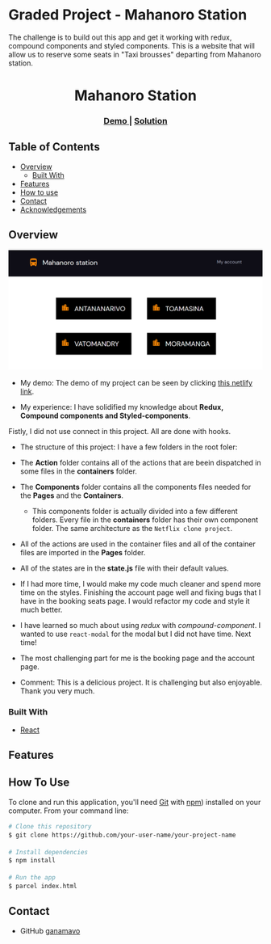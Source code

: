 # Graded Project - Mahanoro Station
  
The challenge is to build out this app and get it working with redux, compound components and styled components. This is a website that will allow us to reserve some seats in "Taxi brousses" departing from Mahanoro station.
 
<h1 align="center">Mahanoro Station</h1>

<div align="center">
  <h3>
    <a href="https://mahanoro-station-rinon.netlify.app/"> 
      Demo
    </a>
    <span> | </span>
    <a href="https://github.com/onja-org/mahanoro-station">
      Solution
    </a>
  </h3>
</div>

<!-- TABLE OF CONTENTS -->

## Table of Contents

-   [Overview](#overview)
    -   [Built With](#built-with)
-   [Features](#features)
-   [How to use](#how-to-use)
-   [Contact](#contact)
-   [Acknowledgements](#acknowledgements)

<!-- OVERVIEW -->

## Overview

![screenshot](./design/finished-project-screenshot.png)
 
- My demo:
The demo of my project can be seen by clicking [this netlify link](https://mahanoro-station-rinon.netlify.app/">).

- My experience:
I have solidified my knowledge about **Redux, Compound components and Styled-components**.

Fistly, I did not use connect in this project. All are done with hooks.

- The structure of this project:
 I have a few folders in the root foler:
 - The **Action** folder contains all of the actions that are beein dispatched in some files in the **containers** folder.

 - The **Components** folder contains all the components files needed for the **Pages** and the **Containers**.  
    - This components folder is actually divided into a few different folders. Every file in the **containers** folder has their own component folder. The same architecture as the `Netflix clone project`.
    
 - All of the actions are used in the container files and all of the container files are imported in the **Pages** folder. 

 - All of the states are in the **state.js** file with their default values.

-   If I had more time, I would make my code much cleaner and spend more time on the styles. Finishing the account page well and fixing bugs that I have in the booking seats page. I would refactor my code and style it much better.

- I have learned so much about using *redux* with *compound-component*. I wanted to use `react-modal` for the modal but I did not have time. Next time!

- The most challenging part for me is the booking page and the account page.

- Comment:
This is a delicious project. It is challenging but also enjoyable. Thank you very much.



### Built With

<!-- This section should list any major frameworks that you built your project using. Here are a few examples.-->

-   [React](https://reactjs.org/)

## Features

<!-- List the features of your application or follow the template. Don't share the figma file here :) -->

## How To Use

<!-- Example: -->

To clone and run this application, you'll need [Git](https://git-scm.com) with [npm](http://npmjs.com)) installed on your computer. From your command line:

```bash
# Clone this repository
$ git clone https://github.com/your-user-name/your-project-name

# Install dependencies
$ npm install

# Run the app
$ parcel index.html
```
## Contact
<!-- 
-   Website [your-website.com](https://{your-web-site-link}) -->
-   GitHub [ganamavo](https://{github.com/ganamavo})
